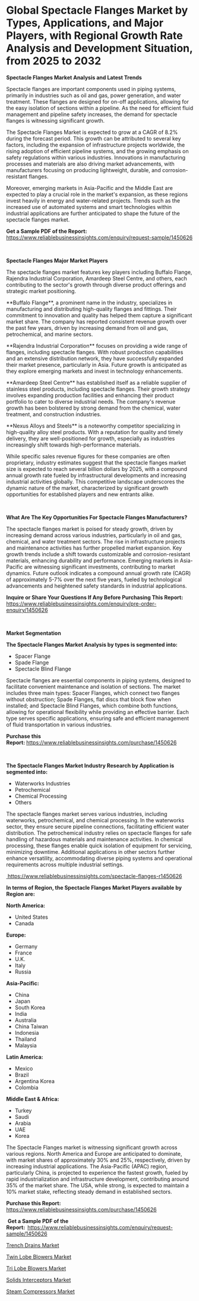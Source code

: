 <p><h1>Global Spectacle Flanges Market by Types, Applications, and Major Players, with Regional Growth Rate Analysis and Development Situation, from 2025 to 2032</h1></p><p><strong>Spectacle Flanges Market Analysis and Latest Trends</strong></p>
<p><p>Spectacle flanges are important components used in piping systems, primarily in industries such as oil and gas, power generation, and water treatment. These flanges are designed for on-off applications, allowing for the easy isolation of sections within a pipeline. As the need for efficient fluid management and pipeline safety increases, the demand for spectacle flanges is witnessing significant growth.</p><p>The Spectacle Flanges Market is expected to grow at a CAGR of 8.2% during the forecast period. This growth can be attributed to several key factors, including the expansion of infrastructure projects worldwide, the rising adoption of efficient pipeline systems, and the growing emphasis on safety regulations within various industries. Innovations in manufacturing processes and materials are also driving market advancements, with manufacturers focusing on producing lightweight, durable, and corrosion-resistant flanges.</p><p>Moreover, emerging markets in Asia-Pacific and the Middle East are expected to play a crucial role in the market's expansion, as these regions invest heavily in energy and water-related projects. Trends such as the increased use of automated systems and smart technologies within industrial applications are further anticipated to shape the future of the spectacle flanges market.</p></p>
<p><strong>Get a Sample PDF of the Report:&nbsp;</strong> <a href="https://www.reliablebusinessinsights.com/enquiry/request-sample/1450626?utm_campaign=96&utm_medium=2&utm_source=Github&utm_content=ia&utm_term=17022025&utm_id=spectacle-flanges">https://www.reliablebusinessinsights.com/enquiry/request-sample/1450626</a></p>
<p>&nbsp;</p>
<p><strong>Spectacle Flanges Major Market Players</strong></p>
<p><p>The spectacle flanges market features key players including Buffalo Flange, Rajendra Industrial Corporation, Amardeep Steel Centre, and others, each contributing to the sector's growth through diverse product offerings and strategic market positioning.</p><p>**Buffalo Flange**, a prominent name in the industry, specializes in manufacturing and distributing high-quality flanges and fittings. Their commitment to innovation and quality has helped them capture a significant market share. The company has reported consistent revenue growth over the past few years, driven by increasing demand from oil and gas, petrochemical, and marine sectors.</p><p>**Rajendra Industrial Corporation** focuses on providing a wide range of flanges, including spectacle flanges. With robust production capabilities and an extensive distribution network, they have successfully expanded their market presence, particularly in Asia. Future growth is anticipated as they explore emerging markets and invest in technology enhancements.</p><p>**Amardeep Steel Centre** has established itself as a reliable supplier of stainless steel products, including spectacle flanges. Their growth strategy involves expanding production facilities and enhancing their product portfolio to cater to diverse industrial needs. The company's revenue growth has been bolstered by strong demand from the chemical, water treatment, and construction industries.</p><p>**Nexus Alloys and Steels** is a noteworthy competitor specializing in high-quality alloy steel products. With a reputation for quality and timely delivery, they are well-positioned for growth, especially as industries increasingly shift towards high-performance materials. </p><p>While specific sales revenue figures for these companies are often proprietary, industry estimates suggest that the spectacle flanges market size is expected to reach several billion dollars by 2025, with a compound annual growth rate fueled by infrastructural developments and increasing industrial activities globally. This competitive landscape underscores the dynamic nature of the market, characterized by significant growth opportunities for established players and new entrants alike.</p></p>
<p>&nbsp;</p>
<p><strong>What Are The Key Opportunities For Spectacle Flanges Manufacturers?</strong></p>
<p><p>The spectacle flanges market is poised for steady growth, driven by increasing demand across various industries, particularly in oil and gas, chemical, and water treatment sectors. The rise in infrastructure projects and maintenance activities has further propelled market expansion. Key growth trends include a shift towards customizable and corrosion-resistant materials, enhancing durability and performance. Emerging markets in Asia-Pacific are witnessing significant investments, contributing to market dynamics. Future outlook indicates a compound annual growth rate (CAGR) of approximately 5-7% over the next five years, fueled by technological advancements and heightened safety standards in industrial applications.</p></p>
<p><strong>Inquire or Share Your Questions If Any Before Purchasing This Report:</strong> <a href="https://www.reliablebusinessinsights.com/enquiry/pre-order-enquiry/1450626?utm_campaign=96&utm_medium=2&utm_source=Github&utm_content=ia&utm_term=17022025&utm_id=spectacle-flanges">https://www.reliablebusinessinsights.com/enquiry/pre-order-enquiry/1450626</a></p>
<p>&nbsp;</p>
<p><strong>Market Segmentation</strong></p>
<p><strong>The Spectacle Flanges Market Analysis by types is segmented into:</strong></p>
<p><ul><li>Spacer Flange</li><li>Spade Flange</li><li>Spectacle Blind Flange</li></ul></p>
<p><p>Spectacle flanges are essential components in piping systems, designed to facilitate convenient maintenance and isolation of sections. The market includes three main types: Spacer Flanges, which connect two flanges without obstruction; Spade Flanges, flat discs that block flow when installed; and Spectacle Blind Flanges, which combine both functions, allowing for operational flexibility while providing an effective barrier. Each type serves specific applications, ensuring safe and efficient management of fluid transportation in various industries.</p></p>
<p><strong>Purchase this Report:&nbsp;</strong><a href="https://www.reliablebusinessinsights.com/purchase/1450626?utm_campaign=96&utm_medium=2&utm_source=Github&utm_content=ia&utm_term=17022025&utm_id=spectacle-flanges">https://www.reliablebusinessinsights.com/purchase/1450626</a></p>
<p>&nbsp;</p>
<p><strong>The Spectacle Flanges Market Industry Research by Application is segmented into:</strong></p>
<p><ul><li>Waterworks Industries</li><li>Petrochemical</li><li>Chemical Processing</li><li>Others</li></ul></p>
<p><p>The spectacle flanges market serves various industries, including waterworks, petrochemical, and chemical processing. In the waterworks sector, they ensure secure pipeline connections, facilitating efficient water distribution. The petrochemical industry relies on spectacle flanges for safe handling of hazardous materials and maintenance activities. In chemical processing, these flanges enable quick isolation of equipment for servicing, minimizing downtime. Additional applications in other sectors further enhance versatility, accommodating diverse piping systems and operational requirements across multiple industrial settings.</p></p>
<p><a href="https://www.reliablebusinessinsights.com/spectacle-flanges-r1450626?utm_campaign=96&utm_medium=2&utm_source=Github&utm_content=ia&utm_term=17022025&utm_id=spectacle-flanges">&nbsp;https://www.reliablebusinessinsights.com/spectacle-flanges-r1450626</a></p>
<p><strong>In terms of Region, the Spectacle Flanges Market Players available by Region are:</strong></p>
<p>
    <p> <strong> North America: </strong>
        <ul>
            <li>United States</li>
            <li>Canada</li>
        </ul>
        </p> 
    <p> <strong> Europe: </strong>
        <ul>
            <li>Germany</li>
            <li>France</li>
            <li>U.K.</li>
            <li>Italy</li>
            <li>Russia</li>
        </ul>
        </p> 
    <p> <strong> Asia-Pacific: </strong>
        <ul>
            <li>China</li>
            <li>Japan</li>
            <li>South Korea</li>
            <li>India</li>
            <li>Australia</li>
            <li>China Taiwan</li>
            <li>Indonesia</li>
            <li>Thailand</li>
            <li>Malaysia</li>
        </ul>
        </p> 
    <p> <strong> Latin America: </strong>
        <ul>
            <li>Mexico</li>
            <li>Brazil</li>
            <li>Argentina Korea</li>
            <li>Colombia</li>
        </ul>
        </p> 
    <p> <strong> Middle East & Africa: </strong>
        <ul>
            <li>Turkey</li>
            <li>Saudi</li>
            <li>Arabia</li>
            <li>UAE</li>
            <li>Korea</li>
        </ul>
    </p>
    </p>
<p><p>The Spectacle Flanges market is witnessing significant growth across various regions. North America and Europe are anticipated to dominate, with market shares of approximately 30% and 25%, respectively, driven by increasing industrial applications. The Asia-Pacific (APAC) region, particularly China, is projected to experience the fastest growth, fueled by rapid industrialization and infrastructure development, contributing around 35% of the market share. The USA, while strong, is expected to maintain a 10% market stake, reflecting steady demand in established sectors.</p></p>
<p><strong>Purchase this Report: </strong><a href="https://www.reliablebusinessinsights.com/purchase/1450626?utm_campaign=96&utm_medium=2&utm_source=Github&utm_content=ia&utm_term=17022025&utm_id=spectacle-flanges">https://www.reliablebusinessinsights.com/purchase/1450626</a></p>
<p>&nbsp;<strong>Get a Sample PDF of the Report:&nbsp;&nbsp;</strong><a href="https://www.reliablebusinessinsights.com/enquiry/request-sample/1450626?utm_campaign=96&utm_medium=2&utm_source=Github&utm_content=ia&utm_term=17022025&utm_id=spectacle-flanges">https://www.reliablebusinessinsights.com/enquiry/request-sample/1450626</a></p>
<p><strong></strong></p>
<p><p><a href="https://github.com/beroxiluwaya/Market-Research-Report-List-1/blob/main/trench-drains-market.md?utm_campaign=96&utm_medium=2&utm_source=Github&utm_content=ia&utm_term=17022025&utm_id=spectacle-flanges">Trench Drains Market</a></p><p><a href="https://github.com/milolohusami/Market-Research-Report-List-1/blob/main/twin-lobe-blowers-market.md?utm_campaign=96&utm_medium=2&utm_source=Github&utm_content=ia&utm_term=17022025&utm_id=spectacle-flanges">Twin Lobe Blowers Market</a></p><p><a href="https://github.com/zeigounjoom/Market-Research-Report-List-1/blob/main/tri-lobe-blowers-market.md?utm_campaign=96&utm_medium=2&utm_source=Github&utm_content=ia&utm_term=17022025&utm_id=spectacle-flanges">Tri Lobe Blowers Market</a></p><p><a href="https://github.com/saklpelzami95/Market-Research-Report-List-1/blob/main/solids-interceptors-market.md?utm_campaign=96&utm_medium=2&utm_source=Github&utm_content=ia&utm_term=17022025&utm_id=spectacle-flanges">Solids Interceptors Market</a></p><p><a href="https://github.com/geyangvayora/Market-Research-Report-List-1/blob/main/steam-compressors-market.md?utm_campaign=96&utm_medium=2&utm_source=Github&utm_content=ia&utm_term=17022025&utm_id=spectacle-flanges">Steam Compressors Market</a></p></p>